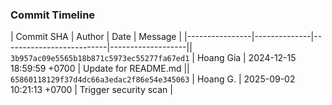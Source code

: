 ### Commit Timeline

| Commit SHA     | Author       | Date                     | Message           |
|----------------|--------------|--------------------------|-------------------|| `3b957ac09e5565b18b871c5973ec55277fa67ed1` | Hoang Gia | 2024-12-15 18:59:59 +0700 | Update for README.md || `65860118129f37d4dc66a3edac2f86e54e345063` | Hoang G. | 2025-09-02 10:21:13 +0700 | Trigger security scan |